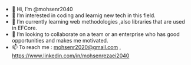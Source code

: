 - 👋 Hi, I’m @mohsenr2040
- 👀 I’m interested in coding and learnig new tech in this field.
- 🌱 I’m currently learning web methodologies ,also libraries that are used in EFCore. 
- 💞️ I’m looking to collaborate on a team or an enterprise who has good opportunities and makes me motivated. 
- 📫 To reach me : mohsenr2020@gmail.com , https://www.linkedin.com/in/mohsenrezaei2040

<!---
mohsenr2040/mohsenr2040 is a ✨ special ✨ repository because its `README.md` (this file) appears on your GitHub profile.
You can click the Preview link to take a look at your changes.
--->

